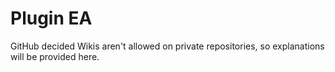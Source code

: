 # Plugin EA

GitHub decided Wikis aren't allowed on private repositories, so explanations will be provided here.
